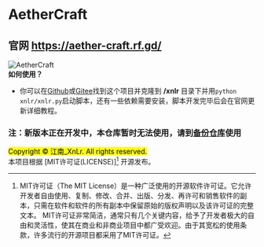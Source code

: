 # AetherCraft
## 官网 https://aether-craft.rf.gd/
![AetherCraft](https://aether-craft.rf.gd/aethercraft.png "AetherCraft")   
**如何使用？**   
- 你可以在<a href=https://github.com/jiangnan-qwq/aethercraft>Github</a>或<a href=https://gitee.com/jiangnan-qwq/aethercraft>Gitee</a>找到这个项目并克隆到 **/xnlr** 目录下并用`python xnlr/xnlr.py`启动脚本，还有一些依赖需要安装，脚本开发完毕后会在官网更新详细教程。

### 注：新版本正在开发中，本仓库暂时无法使用，请到<a href=https://github.com/jiangnan-qwq/acbackup>备份仓库</a>使用

<mark>Copyright © 江南_XnLr. All rights reserved.</mark>   
本项目根据 [MIT许可证(LICENSE)][^「MIT许可证」(LICENSE)] 开源发布。
[^「MIT许可证」(LICENSE)]:MIT许可证（The MIT License）是一种广泛使用的开源软件许可证。它允许开发者自由使用、复制、修改、合并、出版、分发、再许可和销售软件的副本，只需在软件和软件的所有副本中保留原始的版权声明以及该许可证的完整文本。
MIT许可证非常简洁，通常只有几个关键内容，给予了开发者极大的自由和灵活性，使其在商业和非商业项目中都广受欢迎。由于其宽松的使用条款，许多流行的开源项目都采用了MIT许可证。
